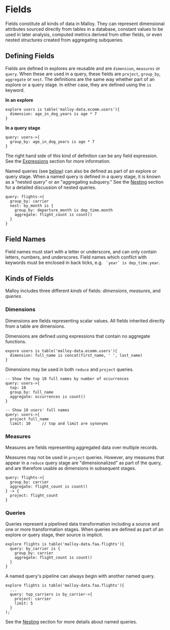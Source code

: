 # Fields

Fields constitute all kinds of data in Malloy. They
can represent dimensional attributes sourced directly from
tables in a database, constant values to be used in later analysis, computed metrics derived from other fields, or even nested structures created from aggregating subqueries.

## Defining Fields

Fields are defined in explores are reusable and are `dimension`, `measures` or `query`.  When these are used in a query, these fields are `project`, `group_by`, `aggregate` or `nest`.   The definitions are the same way whether part of an
explore or a query stage. In either case, they are defined using the `is` keyword.

**In an explore**

```malloy
explore users is table('malloy-data.ecomm.users'){
  dimension: age_in_dog_years is age * 7
}
```

**In a query stage**

```malloy
query: users->{
  group_by: age_in_dog_years is age * 7
}
```

The right hand side of this kind of definition can be any
field expression. See the [Expressions](expressions.md)
section for more information.

Named queries (see [below](#queries)) can also be defined as
part of an explore or query stage. When a named query is defined in a query stage, it is known as a "nested query" or an "aggregating
subquery." See the [Nesting](nesting.md) section for a
detailed discussion of nested queries.

```malloy
query: flights->{
  group_by: carrier
  nest: by_month is {
    group_by: departure_month is dep_time.month
    aggregate: flight_count is count()
  }
}
```

## Field Names

Field names must start with a letter or underscore, and can only contain letters, numbers, and underscores. Field names which conflict with keywords must be enclosed in back ticks, e.g. `` `year` is dep_time.year``.

## Kinds of Fields

Malloy includes three different _kinds_ of fields: _dimensions_, _measures_, and _queries_.

### Dimensions

Dimensions are fields representing scalar values. All fields
inherited directly from a table are dimensions.

Dimensions are defined using expressions that contain no
aggregate functions.

```malloy
expore users is table('malloy-data.ecomm.users'){
  dimension: full_name is concat(first_name, ' ', last_name)
}
```

Dimensions may be used in both `reduce` and `project`
queries.

```malloy
-- Show the top 10 full names by number of occurrences
query: users->{
  top: 10
  group_by: full_name
  aggregate: occurrences is count()
}

-- Show 10 users' full names
query: users->{
  project full_name
  limit: 10     // top and limit are synonyms
```

### Measures

Measures are fields representing aggregated data over
multiple records.

Measures may not be used in `project` queries. However, any measures that appear in a `reduce` query stage are "dimensionalized" as part of the query, and are therefore usable as dimensions in subsequent stages.

```malloy
query: flights->{
  group_by: carrier
  aggregate: flight_count is count()
} -> {
  project: flight_count
}
```

### Queries

Queries represent a pipelined data transformation including a source and one or more transformation stages. When queries are defined as part of an explore or query stage,
their source is implicit.

```malloy
explore flights is table('malloy-data.faa.flights'){
  query: by_carrier is {
    group_by: carrier
    aggregate: flight_count is count()
  }
}
```

A named query's pipeline can always begin with another named query.

```malloy
explore flights is table('malloy-data.faa.flights'){
  ...
  query: top_carriers is by_carrier->{
    project: carrier
    limit: 5
  }
);
```

<!-- TODO this does not seem to work in a query stage, but it does work in an explore or model -->

See the [Nesting](nesting.md) section for more details about named queries.